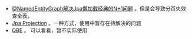 
- [@NamedEntityGraph解决Jpa懒加载经典的N+1问题](https://docs.oracle.com/javaee/7/tutorial/persistence-entitygraphs002.htm?utm_source=product&utm_medium=link&utm_campaign=IU&utm_content=2021.2#) 。但是会导致分页失效查全表。
- [Jpa Projection](https://docs.spring.io/spring-data/jpa/docs/2.5.6/reference/html/#projections.interfaces.open.bean-reference) 。一种方式，使用中暂存在待解决的问题
- [QBE](https://docs.spring.io/spring-data/jpa/docs/2.5.6/reference/html/#query-by-example) 。 可以看看，暂不实际使用

